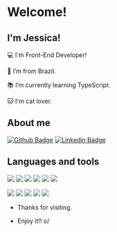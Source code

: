 # Welcome!



 

## I'm Jessica!

 

:computer: I'm Front-End Developer!

:house_with_garden: I’m from Brazil.

:books: I’m currently learning TypeScript.

:cat: I'm cat lover.

## About me

[![Github Badge](https://img.shields.io/badge/-Github-000?style=flat-square&logo=Github&logoColor=white&link=https://github.com/jessicalatorrecabral)](https://github.com/jessicalatorrecabral) [![Linkedin Badge](https://img.shields.io/badge/-LinkedIn-blue?style=flat-square&logo=Linkedin&logoColor=white&link=https://www.linkedin.com/in/jessicalatorre182)](https://www.linkedin.com/in/jessicalatorre182/)



## Languages and tools

<img src="https://img.shields.io/badge/HTML5-E34F26?style=for-the-badge&logo=html5&logoColor=white" /> <img src="https://img.shields.io/badge/CSS3-1572B6?style=for-the-badge&logo=css3&logoColor=white"/>  <img src="https://img.shields.io/badge/Visual_Studio_Code-0078D4?style=for-the-badge&logo=visual%20studio%20code&logoColor=white"/>
<img src="https://img.shields.io/badge/Windows-0078D6?style=for-the-badge&logo=windows&logoColor=white"/>  <img src="https://img.shields.io/badge/Sass-CC6699?style=for-the-badge&logo=sass&logoColor=white"/>  <img src="https://img.shields.io/badge/Tailwind_CSS-38B2AC?style=for-the-badge&logo=tailwind-css&logoColor=white"/>

<img src="https://img.shields.io/badge/JavaScript-F7DF1E?style=for-the-badge&logo=javascript&logoColor=black"/> <img src="https://img.shields.io/badge/React-20232A?style=for-the-badge&logo=react&logoColor=61DAFB"/> <img src="https://img.shields.io/badge/Bootstrap-563D7C?style=for-the-badge&logo=bootstrap&logoColor=white"/> <img src="https://img.shields.io/badge/styled--components-DB7093?style=for-the-badge&logo=styled-components&logoColor=white"/> <img src="https://img.shields.io/badge/Git-F05032?style=for-the-badge&logo=git&logoColor=white"/> 


- Thanks for visiting.

- Enjoy it!! o/

<!--
**jessicalatorrecabral/jessicalatorrecabral** is a ✨ _special_ ✨ repository because its `README.md` (this file) appears on your GitHub profile.

Here are some ideas to get you started

- 🔭 I’m currently working on ...
- 🌱 I’m currently learning ...
- 👯 I’m looking to collaborate on ...
- 🤔 I’m looking for help with ...
- 💬 Ask me about ...
- 📫 How to reach me: ...
- 😄 Pronouns: ...
- ⚡ Fun fact: ...
-->
